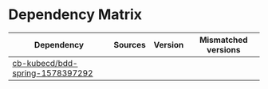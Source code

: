 # Dependency Matrix

Dependency | Sources | Version | Mismatched versions
---------- | ------- | ------- | -------------------
[cb-kubecd/bdd-spring-1578397292](https://github.com/cb-kubecd/bdd-spring-1578397292.git) |  | []() | 
